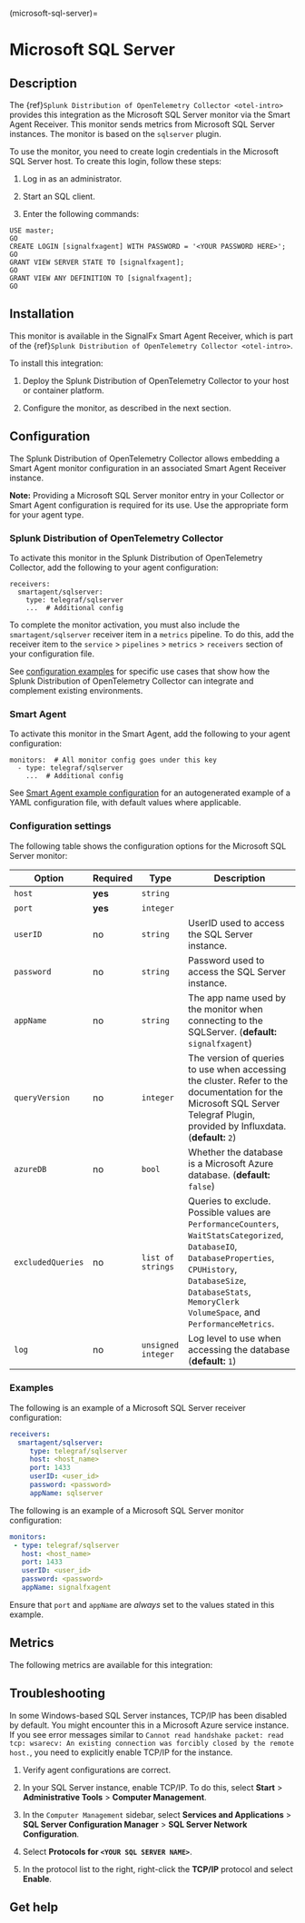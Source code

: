(microsoft-sql-server)=

# Microsoft SQL Server

<meta name="description" content="Documentation on the sqlserver monitor">

## Description

The {ref}`Splunk Distribution of OpenTelemetry Collector <otel-intro>` provides this integration as the Microsoft SQL Server monitor via the Smart Agent Receiver. This monitor sends metrics from Microsoft SQL Server instances. The monitor is based on the `sqlserver` plugin.

To use the monitor, you need to create login credentials in the Microsoft SQL Server host. To create this login, follow these steps:

1. Log in as an administrator.

2. Start an SQL client.

3. Enter the following commands:

```
USE master;
GO
CREATE LOGIN [signalfxagent] WITH PASSWORD = '<YOUR PASSWORD HERE>';
GO
GRANT VIEW SERVER STATE TO [signalfxagent];
GO
GRANT VIEW ANY DEFINITION TO [signalfxagent];
GO
```

## Installation

This monitor is available in the SignalFx Smart Agent Receiver, which is part of the {ref}`Splunk Distribution of OpenTelemetry Collector <otel-intro>`.

To install this integration:

1. Deploy the Splunk Distribution of OpenTelemetry Collector to your host or container platform.

2. Configure the monitor, as described in the next section.

## Configuration

The Splunk Distribution of OpenTelemetry Collector allows embedding a Smart Agent monitor configuration in an associated Smart Agent Receiver instance.

**Note:** Providing a Microsoft SQL Server monitor entry in your Collector or Smart Agent configuration is required for its use. Use the appropriate form for your agent type.

### Splunk Distribution of OpenTelemetry Collector

To activate this monitor in the Splunk Distribution of OpenTelemetry Collector, add the following to your agent configuration:

```
receivers:
  smartagent/sqlserver:
    type: telegraf/sqlserver
    ...  # Additional config
```

To complete the monitor activation, you must also include the `smartagent/sqlserver` receiver item in a `metrics` pipeline. To do this, add the receiver item to the `service` > `pipelines` > `metrics` > `receivers` section of your configuration file.

See <a href="https://github.com/signalfx/splunk-otel-collector/tree/main/examples" target="_blank">configuration examples</a> for specific use cases that show how the Splunk Distribution of OpenTelemetry Collector can integrate and complement existing environments.

### Smart Agent

To activate this monitor in the Smart Agent, add the following to your agent configuration:

```
monitors:  # All monitor config goes under this key
  - type: telegraf/sqlserver
    ...  # Additional config
```

See <a href="https://docs.splunk.com/Observability/gdi/smart-agent/smart-agent-resources.html#configure-the-smart-agent" target="_blank">Smart Agent example configuration</a> for an autogenerated example of a YAML configuration file, with default values where applicable.

### Configuration settings

The following table shows the configuration options for the Microsoft SQL Server monitor:

| Option | Required | Type | Description |
| --- | --- | --- | --- |
| `host` | **yes** | `string` |  |
| `port` | **yes** | `integer` |  |
| `userID` | no | `string` | UserID used to access the SQL Server instance. |
| `password` | no | `string` | Password used to access the SQL Server instance. |
| `appName` | no | `string` | The app name used by the monitor when connecting to the SQLServer. (**default:** `signalfxagent`) |
| `queryVersion` | no | `integer` | The version of queries to use when accessing the cluster. Refer to the documentation for the Microsoft SQL Server Telegraf Plugin, provided by Influxdata. (**default:** `2`) |
| `azureDB` | no | `bool` | Whether the database is a Microsoft Azure database. (**default:** `false`) |
| `excludedQueries` | no | `list of strings` | Queries to exclude. Possible values are `PerformanceCounters`, `WaitStatsCategorized`, `DatabaseIO`, `DatabaseProperties`, `CPUHistory`, `DatabaseSize`, `DatabaseStats`, `MemoryClerk` `VolumeSpace`, and `PerformanceMetrics`. |
| `log` | no | `unsigned integer` | Log level to use when accessing the database (**default:** `1`) |

### Examples

The following is an example of a Microsoft SQL Server receiver configuration:

```yaml
receivers:
  smartagent/sqlserver:
     type: telegraf/sqlserver
     host: <host_name>
     port: 1433
     userID: <user_id>
     password: <password>
     appName: sqlserver
```

The following is an example of a Microsoft SQL Server monitor configuration:

```yaml
monitors:
 - type: telegraf/sqlserver
   host: <host_name>
   port: 1433
   userID: <user_id>
   password: <password>
   appName: signalfxagent
```

Ensure that `port` and `appName` are _always_ set to the values stated in this example.

## Metrics

The following metrics are available for this integration:

<div class="metrics-yaml" url="https://raw.githubusercontent.com/signalfx/integrations/main/microsoft-sql-server/metrics.yaml"></div>

## Troubleshooting

In some Windows-based SQL Server instances, TCP/IP has been disabled by default. You might encounter this in a Microsoft Azure service instance. If you see error messages similar to `Cannot read handshake packet: read tcp: wsarecv: An existing connection was forcibly closed by the remote host.`, you need to explicitly enable TCP/IP for the instance.

1. Verify agent configurations are correct.

2. In your SQL Server instance, enable TCP/IP. To do this, select **Start** > **Administrative Tools** > **Computer Management**.

3. In the `Computer Management` sidebar, select **Services and Applications** > **SQL Server Configuration Manager** > **SQL Server Network Configuration**.

4. Select **Protocols for `<YOUR SQL SERVER NAME>`**.

5. In the protocol list to the right, right-click the **TCP/IP** protocol and select **Enable**.

## Get help

```{include} /_includes/troubleshooting.md
```
